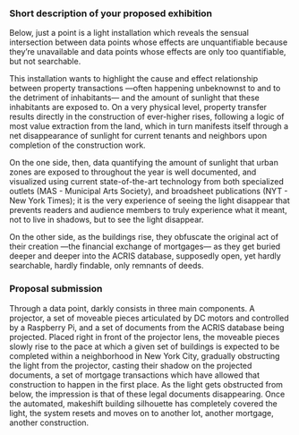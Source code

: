 ### Short description of your proposed exhibition
Below, just a point is a light installation which reveals the sensual intersection between data points whose effects are unquantifiable because they’re unavailable and data points whose effects are only too quantifiable, but not searchable.


This installation wants to highlight the cause and effect relationship between property transactions —often happening unbeknownst to and to the detriment of inhabitants— and the amount of sunlight that these inhabitants are exposed to. On a very physical level, property transfer results directly in the construction of ever-higher rises, following a logic of most value extraction from the land, which in turn manifests itself through a net disappearance of sunlight for current tenants and neighbors upon completion of the construction work.


On the one side, then, data quantifying the amount of sunlight that urban zones are exposed to throughout the year is well documented, and visualized using current state-of-the-art technology from both specialized outlets (MAS - Municipal Arts Society), and broadsheet publications (NYT - New York Times); it is the very experience of seeing the light disappear that prevents readers and audience members to truly experience what it meant, not to live in shadows, but to see the light disappear.


On the other side, as the buildings rise, they obfuscate the original act of their creation —the financial exchange of mortgages— as they get buried deeper and deeper into the ACRIS database, supposedly open, yet hardly searchable, hardly findable, only remnants of deeds.

### Proposal submission
Through a data point, darkly consists in three main components. A projector, a set of moveable pieces articulated by DC motors and controlled by a Raspberry Pi, and a set of documents from the ACRIS database being projected. Placed right in front of the projector lens, the moveable pieces slowly rise to the pace at which a given set of buildings is expected to be completed within a neighborhood in New York City, gradually obstructing the light from the projector, casting their shadow on the projected documents, a set of mortgage transactions which have allowed that construction to happen in the first place. As the light gets obstructed from below, the impression is that of these legal documents disappearing. Once the automated, makeshift building silhouette has completely covered the light, the system resets and moves on to another lot, another mortgage, another construction.
